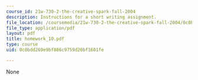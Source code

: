 ```yaml
---
course_id: 21w-730-2-the-creative-spark-fall-2004
description: Instructions for a short writing assignment.
file_location: /coursemedia/21w-730-2-the-creative-spark-fall-2004/0c0bdd269e9bf886c9759d20bf1601fe_homework_10.pdf
file_type: application/pdf
layout: pdf
title: homework_10.pdf
type: course
uid: 0c0bdd269e9bf886c9759d20bf1601fe

---
```

None